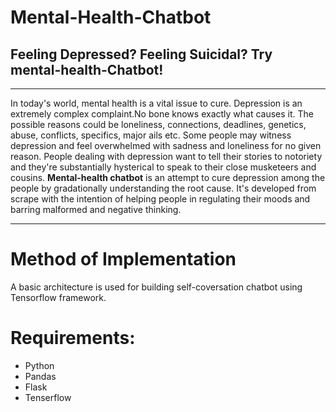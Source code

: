 # Mental-Health-Chatbot
## Feeling Depressed? Feeling Suicidal? Try mental-health-Chatbot!
<hr>
In today's world, mental health is a vital issue to cure. Depression is an extremely complex complaint.No bone knows exactly what causes it. The possible reasons could be loneliness, connections, deadlines, genetics, abuse, conflicts, specifics, major ails etc. Some people may witness depression and feel overwhelmed with sadness and loneliness for no given reason. People dealing with depression want to tell their stories to notoriety and they're substantially hysterical to speak to their close musketeers and cousins. <strong>Mental-health chatbot</strong> is an attempt to cure depression among the people by gradationally understanding the root cause. It's developed from scrape with the intention of helping people in regulating their moods and barring malformed and negative thinking.
<hr>

# Method of Implementation

A basic architecture is used for building self-coversation chatbot using Tensorflow framework.

# Requirements:
<ul>
  <li>Python</li>
  <li>Pandas</li>
  <li>Flask</li>
  <li>Tenserflow</li>
</ul>
